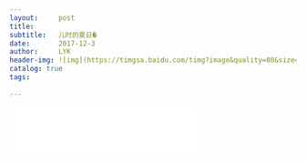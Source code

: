 ```yaml
---
layout:     post
title:      
subtitle:   儿时的夏日�
date:       2017-12-3
author:     LYK
header-img: ![img](https://timgsa.baidu.com/timg?image&quality=80&size=b9999_10000&sec=1512318902867&di=3b0314283cbd8bfd623624ae32e70597&imgtype=0&src=http%3A%2F%2Fi4.szhomeimg.com%2Fo%2F2016%2F06%2F22%2F06221939392224702.PNG)
catalog: true
tags:
   
---
```



<iframe frameborder="no" border="0" marginwidth="0" marginheight="0" width=330 height=86 src="//music.163.com/outchain/player?type=2&id=467744316&auto=1&height=66"></iframe>

